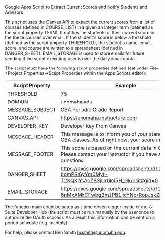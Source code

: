 Google Apps Script to Extract Current Scores and Notify Students and Advisors 

This script uses the Canvas API to extract the current scores from a list of courses (defined in COURSE_LIST) in a given an integer term (defined as the script property TERM).  It notifies the students of their current score in the these courses over email.  If the student's score is below a threshold (defined as the script property THRESHOLD), the student's name, email, score, and course are written to a spreadsheet (defined in DANGER_SHEET).  EMAIL_STORAGE is used to store emails for future sending if the script executing user is over the daily email quota.

The script must have the following script properties defined (set under File->Project Properties->Script Properties within the Apps Scripts editor): 

Script Property | Example
---------------------|------------- 
THRESHOLD   | 75
DOMAIN  | unomaha.edu 
MESSAGE_SUBJECT | CBA Periodic Grade Report 
CANVAS_API      | https://unomaha.instructure.com
DEVELOPER_KEY   | Developer Key From Canvas
MESSAGE_HEADER  | This message is to inform you of your standing in select CBA classes.  As of right now, your score in   
MESSAGE_FOOTER  | This score is based on the current data in Canvas.  Please contact your instructor if you have any questions. 
DANGER_SHEET    | https://docs.google.com/spreadsheets/d/1lM-bomPSIGyYm0Myt-T2KQXIYsAcZB3jUrUlci5H_Gk/edit#gid=0 
EMAIL_STORAGE   | https://docs.google.com/spreadsheets/d/13tdBNFECF-6nMxAMhCFwbg2m1PB1iicYNpxRopJskZM/edit#gid=0 

The function main could be setup as a time driven trigger inside of the G Suite Developer Hub (the script must be run manually by the user once to authorize the OAuth scopes).  As a result this information can be sent on a period schedule (e.g. monthly).

For help, please contact Ben Smith <bosmith@unomaha.edu>.
